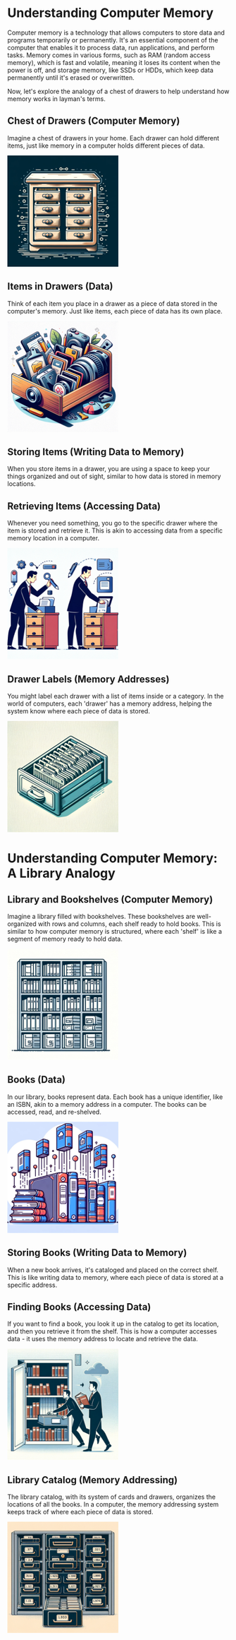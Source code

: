 # Understanding Computer Memory

Computer memory is a technology that allows computers to store data and programs temporarily or permanently. It's an essential component of the computer that enables it to process data, run applications, and perform tasks. Memory comes in various forms, such as RAM (random access memory), which is fast and volatile, meaning it loses its content when the power is off, and storage memory, like SSDs or HDDs, which keep data permanently until it's erased or overwritten.

Now, let's explore the analogy of a chest of drawers to help understand how memory works in layman's terms.

## Chest of Drawers (Computer Memory)

Imagine a chest of drawers in your home. Each drawer can hold different items, just like memory in a computer holds different pieces of data.

<img src="images/drawer_analogy/1.png" width="50%" height="50%">

## Items in Drawers (Data)

Think of each item you place in a drawer as a piece of data stored in the computer's memory. Just like items, each piece of data has its own place.

<img src="images/drawer_analogy/2.png" width="50%" height="50%">

## Storing Items (Writing Data to Memory)

When you store items in a drawer, you are using a space to keep your things organized and out of sight, similar to how data is stored in memory locations.

## Retrieving Items (Accessing Data)

Whenever you need something, you go to the specific drawer where the item is stored and retrieve it. This is akin to accessing data from a specific memory location in a computer.

<img src="images/drawer_analogy/3.png" width="50%" height="50%">

## Drawer Labels (Memory Addresses)

You might label each drawer with a list of items inside or a category. In the world of computers, each 'drawer' has a memory address, helping the system know where each piece of data is stored.

<img src="images/drawer_analogy/4.png" width="50%" height="50%">

# Understanding Computer Memory: A Library Analogy

## Library and Bookshelves (Computer Memory)

Imagine a library filled with bookshelves. These bookshelves are well-organized with rows and columns, each shelf ready to hold books. This is similar to how computer memory is structured, where each 'shelf' is like a segment of memory ready to hold data.

<img src="images/library_analogy/1.png" width="50%" height="50%">

## Books (Data)

In our library, books represent data. Each book has a unique identifier, like an ISBN, akin to a memory address in a computer. The books can be accessed, read, and re-shelved.

<img src="images/library_analogy/2.png" width="50%" height="50%">

## Storing Books (Writing Data to Memory)

When a new book arrives, it's cataloged and placed on the correct shelf. This is like writing data to memory, where each piece of data is stored at a specific address.

## Finding Books (Accessing Data)

If you want to find a book, you look it up in the catalog to get its location, and then you retrieve it from the shelf. This is how a computer accesses data - it uses the memory address to locate and retrieve the data.

<img src="images/library_analogy/3.png" width="50%" height="50%">

## Library Catalog (Memory Addressing)

The library catalog, with its system of cards and drawers, organizes the locations of all the books. In a computer, the memory addressing system keeps track of where each piece of data is stored.

<img src="images/library_analogy/4.png" width="50%" height="50%">
